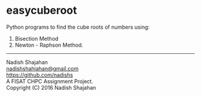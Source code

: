 

# easycuberoot
Python programs to find the cube roots of numbers using:  

1. Bisection Method  
2. Newton - Raphson Method.  


---  


Nadish Shajahan  
nadishshahjahan@gmail.com  
https://github.com/nadishs  
A FISAT CHPC Assignment Project.  
Copyright (C) 2016 Nadish Shajahan  

